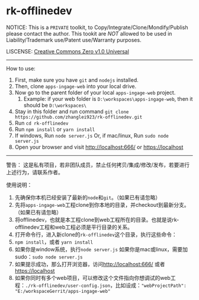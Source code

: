 # rk-offlinedev

NOTICE:
This is a `PRIVATE` toolkit, to Copy/Integrate/Clone/Mondify/Publish please contact the author. 
This tookit are *NOT* allowed to be used in Liability/Trademark use/Patent use/Warranty purposes.


LISCENSE: 
[Creative Commons Zero v1.0 Universal](https://choosealicense.com/licenses/cc0-1.0/)

-------

How to use:
 1. First, make sure you have `git` and `nodejs` installed.
 1. Then, clone `apps-ingage-web` into your local drive.
 1. Now go to the parent folder of your local `apps-ingage-web` project.
    1. Example: if your web folder is `D:\workspaces\apps-ingage-web`, then it should be `D:\workspaces\`
 1. Stay in this folder and run command `git clone https://github.com/zhanglei923/rk-offlinedev.git`
 1. Run `cd rk-offlinedev`
 1. Run `npm install` or `yarn install`
 1. If windows, Run `node server.js`
    Or, if mac/linux, Run `sudo node server.js`
 1. Open your browser and visit [http://localhost:666/](http://localhost:666/) or [https://localhost](https://localhost)

------

警告：
这是私有项目，若非团队成员，禁止任何拷贝/集成/修改/发布，若要进行上述行为，请联系作者。

使用说明：
1. 先确保你本机已经安装了最新的`node`和`git`。（如果已有请忽略）
1. 先将`apps-ingage-web`工程clone到你本地的目录，并checkout到最新分支。（如果已有请忽略）
1. 将offlinedev，也就是本工程clone到web工程所在的目录。也就是说rk-offlinedev工程和web工程必须是平行目录的关系。
1. 打开命令行，进入新clone的`rk-offlinedev`这个目录，执行这些命令：
 1. `npm install`，或者 `yarn install`
 1. 如果你是window系统，执行`node server.js`
    如果你是mac或linux，需要加sudo：`sudo node server.js`
 1. 如果提示成功，那么打开浏览器，访问[http://localhost:666/](http://localhost:666/) 或者 [https://localhost](https://localhost)
1. 如果你同时有多个web项目，可以修改这个文件指向你想调试的web工程：`./rk-offlinedev/user-config.json`，比如设成：`"webProjectPath": "E:/workspaceGerrit/apps-ingage-web"`

